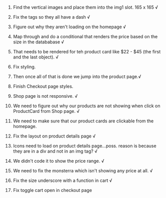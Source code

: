 1.  Find the vertical images and place them into the img1 slot. 165 x 165 √
2.  Fix the tags so they all have a dash √
3.  Figure out why they aren't loading on the homepage √
4.  Map through and do a conditional that renders the price based on the size in the datababase √
5.  That needs to be rendered for teh product card like $22 - $45 (the first and the last object). √

6.  Fix styling.

7.  Then once all of that is done we jump into the product page.√

8.  Finish Checkout page styles.

9.  Shop page is not responsive. √
10. We need to figure out why our products are not showing when click on ProductCard from Shop page. √
11. We need to make sure that our product cards are clickable from the homepage.
12. Fix the layout on product details page √
13. Icons need to load on product details page...poss. reason is because they are in a div and not in an img tag? √
14. We didn't code it to show the price range. √
15. We need to fix the monsterra which isn't showing any price at all. √
16. Fix the size underscore with a function in cart √
17. Fix toggle cart open in checkout page
